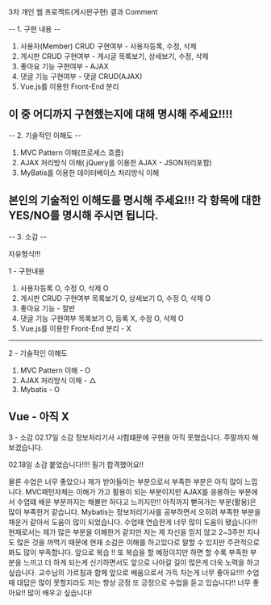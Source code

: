3차 개인 웹 프로젝트(게시판구현) 결과 Comment

-- 1. 구현 내용 --

1. 사용자(Member) CRUD 구현여부 - 사용자등록, 수정, 삭제 
2. 게시판 CRUD 구현여부 - 게시글 목록보기, 상세보기, 수정, 삭제
3. 좋아요 기능 구현여부 - AJAX
4. 댓글 기능 구현여부 - 댓글 CRUD(AJAX)
5. Vue.js를 이용한 Front-End 분리

이 중 어디까지 구현했는지에 대해 명시해 주세요!!!!
------------------------------------------------------------------

-- 2. 기술적인 이해도 --

1. MVC Pattern 이해(프로세스 흐름)
2. AJAX 처리방식 이해( jQuery를 이용한 AJAX - JSON처리포함)
3. MyBatis를 이용한 데이터베이스 처리방식 이해

본인의 기술적인 이해도를 명시해 주세요!!!
각 항목에 대한 YES/NO를 명시해 주시면 됩니다.
-----------------------------------------------------------------

-- 3. 소감 --

자유형식!!!

1 - 구현내용
1. 사용자등록 O, 수정 O, 삭제 O
2. 게시판 CRUD 구현여부 목록보기 O, 상세보기 O, 수정 O, 삭제 O
3. 좋아요 기능 - 절반
4. 댓글 기능 구현여부 목록보기 O, 등록 X, 수정 O, 삭제 O
5. Vue.js를 이용한 Front-End 분리 - X
----------------------------------------------
2 - 기술적인 이해도 
1. MVC Pattern 이해 - O
2. AJAX 처리방식 이해 - △
3. Mybatis - O

Vue - 아직 X
----------------------------------
3 - 소감
02.17일 소감
정보처리기사 시험떄문에 구현을 아직 못했습니다. 주말까지 해보겠습니다.

02.18일 소감
붙었습니다!!!! 필기 합격했어요!!

물론 수업은 너무 좋았으나 제가 받아들이는 부분으로서 부족한 부분은 아직 많이 느낍니다. MVC패턴자체는 이해가 가고 활용이 되는 부분이지만 AJAX를 응용하는 부분에서 수업떄 배운 부분까지는 해볼만 하다고 느끼지만!!
아직까지 뻗혀가는 부분(활용)은 많이 부족한거 같습니다. Mybatis는 정보처리기사를 공부하면서 오히려 부족한 부분을 채운거 같아서 도움이 많이 되었습니다. 수업때 연습한게 너무 많이 도움이 됐습니다!!! 현재로서는 제가 많은 부분을 이해한거 같지만 저는 제 자신을 믿지 않고 2~3주만 지나도 많은 것을 까먹기 때문에 현재 소감은 이해를 하고있다로 말할 수 있지만 주관적으로 봐도 많이 부족합니다. 앞으로 복습 !! 또 복습을 할 예정이지만 하면 할 수록 부족한 부분을 느끼고 더 하게 되는게 신기하면서도 앞으로 나아갈 길이 많은게 더욱 노력을 하고 싶습니다. 교수님의 가르침과 함께 앞으로 배움으로서 가득 차는게 너무 좋아요!!!! 
수업때 대답은 많이 못할지라도 저는 항상 긍정 또 긍정으로 수업을 듣고 있습니다!! 너무 좋아요!! 많이 배우고 싶습니다!